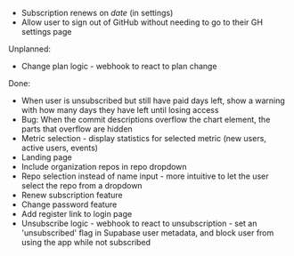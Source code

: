 * Subscription renews on _date_ (in settings)
* Allow user to sign out of GitHub without needing to go to their GH settings page

Unplanned:

* Change plan logic - webhook to react to plan change

Done:

* When user is unsubscribed but still have paid days left, show a warning with
how many days they have left until losing access
* Bug: When the commit descriptions overflow the chart <canvas/> element, the parts that overflow are hidden
* Metric selection - display statistics for selected metric (new users, active users, events)
* Landing page
* Include organization repos in repo dropdown
* Repo selection instead of name input - more intuitive to let the user select the repo from a dropdown
* Renew subscription feature
* Change password feature
* Add register link to login page
* Unsubscribe logic - webhook to react to unsubscription - set an 'unsubscribed' flag in Supabase user metadata,
 and block user from using the app while not subscribed